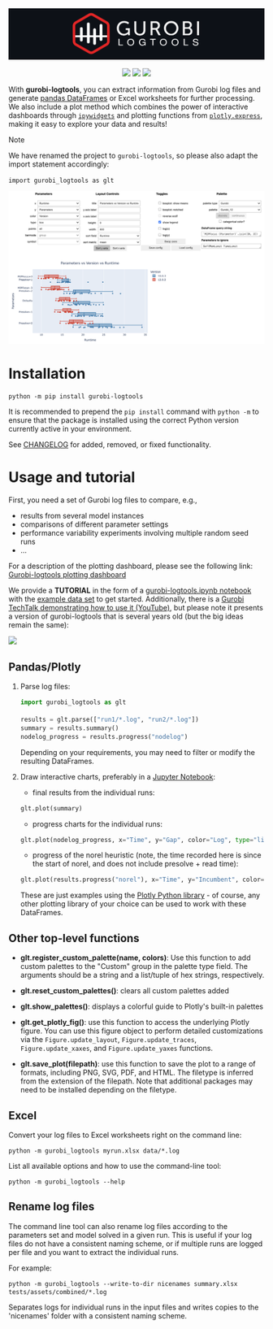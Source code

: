<img src="assets/logo_light_or_dark_mode.svg" justify-content="center">

<p align="center">
	<a href="https://pypi.python.org/pypi/gurobi-logtools" alt="PyPI">
        <img src="https://img.shields.io/pypi/v/gurobi-logtools?label=PyPI" /></a>
    <a href="https://github.com/Gurobi/gurobi-logtools/blob/master/LICENSE" alt="License">
        <img src="https://img.shields.io/github/license/Gurobi/gurobi-logtools?color=blue&label=License" /></a>
    <a href="https://github.com/Gurobi/gurobi-logtools/actions/workflows/python-ci.yml" alt="Test Python Package">
        <img src="https://github.com/Gurobi/gurobi-logtools/actions/workflows/python-ci.yml/badge.svg?branch=master" /></a>
</p>

With **gurobi-logtools**, you can extract information from Gurobi log files and generate [pandas DataFrames](https://pandas.pydata.org/) or Excel worksheets for further processing.  We also include a plot method which combines the power of interactive dashboards through [`ipywidgets`](https://ipywidgets.readthedocs.io/en/stable/) and plotting functions from [`plotly.express`](https://plotly.com/python/plotly-express/), making it easy to explore your data and results!

> [!NOTE]
> We have renamed the project to `gurobi-logtools`, so please also adapt the import statement accordingly:
>
> `import gurobi_logtools as glt`

![performance plot](./assets/performance-plot.png)

# Installation

```
python -m pip install gurobi-logtools
```

It is recommended to prepend the `pip install` command with `python -m` to ensure that the package is installed using the correct Python version currently active in your environment.

See [CHANGELOG](https://github.com/Gurobi/gurobi-logtools/blob/master/CHANGELOG.md) for added, removed, or fixed functionality.

# Usage and tutorial

First, you need a set of Gurobi log files to compare, e.g.,
  - results from several model instances
  - comparisons of different parameter settings
  - performance variability experiments involving multiple random seed runs
  - ...

For a description of the plotting dashboard, please see the following link: [Gurobi-logtools plotting dashboard](Dashboard.md)

We provide a **TUTORIAL** in the form of a [gurobi-logtools.ipynb notebook](https://github.com/Gurobi/gurobi-logtools/blob/master/gurobi-logtools.ipynb) with the [example data set](https://github.com/Gurobi/gurobi-logtools/tree/master/data) to get started.
Additionally, there is a [Gurobi TechTalk demonstrating how to use it (YouTube)](https://youtu.be/wbg4Zr_A1s8), but please note it presents a version of gurobi-logtools that is several years old (but the big ideas remain the same):

[![](https://github.com/Gurobi/gurobi-logtools/raw/master/assets/youtube-thumbnail.png)](https://youtu.be/wbg4Zr_A1s8)

## Pandas/Plotly
1. Parse log files:
    ```Python
    import gurobi_logtools as glt

    results = glt.parse(["run1/*.log", "run2/*.log"])
    summary = results.summary()
    nodelog_progress = results.progress("nodelog")
    ```
    Depending on your requirements, you may need to filter or modify the resulting DataFrames.

2. Draw interactive charts, preferably in a [Jupyter Notebook](https://jupyter.org/):

    - final results from the individual runs:
    ```Python
    glt.plot(summary)
    ```

    - progress charts for the individual runs:
    ```Python
    glt.plot(nodelog_progress, x="Time", y="Gap", color="Log", type="line")
    ```

    - progress of the norel heuristic (note, the time recorded here is since the start of norel, and does not include presolve + read time):
    ```Python
    glt.plot(results.progress("norel"), x="Time", y="Incumbent", color="Log", type="line")
    ```

    These are just examples using the [Plotly Python library](https://plotly.com/python/) - of course, any other plotting library of your choice can be used to work with these DataFrames.

## Other top-level functions

- **glt.register_custom_palette(name, colors)**: Use this function to add custom palettes to the "Custom" group in the palette type field.  The arguments should be a string and a list/tuple of hex strings, respectively.

- **glt.reset_custom_palettes()**: clears all custom palettes added

- **glt.show_palettes()**: displays a colorful guide to Plotly's built-in palettes

- **glt.get_plotly_fig()**: use this function to access the underlying Plotly figure.  You can use this figure object to perform detailed customizations via the `Figure.update_layout`, `Figure.update_traces`, `Figure.update_xaxes`, and `Figure.update_yaxes` functions.

- **glt.save_plot(filepath)**: use this function to save the plot to a range of formats, including PNG, SVG, PDF, and HTML. The filetype is inferred from the extension of the filepath.  Note that additional packages may need to be installed depending on the filetype.

## Excel
Convert your log files to Excel worksheets right on the command line:

```
python -m gurobi_logtools myrun.xlsx data/*.log
```

List all available options and how to use the command-line tool:

```
python -m gurobi_logtools --help
```

## Rename log files
The command line tool can also rename log files according to the parameters set and model solved in a given run. This is useful if your log files do not have a consistent naming scheme, or if multiple runs are logged per file and you want to extract the individual runs.

For example:

```
python -m gurobi_logtools --write-to-dir nicenames summary.xlsx tests/assets/combined/*.log
```

Separates logs for individual runs in the input files and writes copies to the 'nicenames' folder with a consistent naming scheme.

